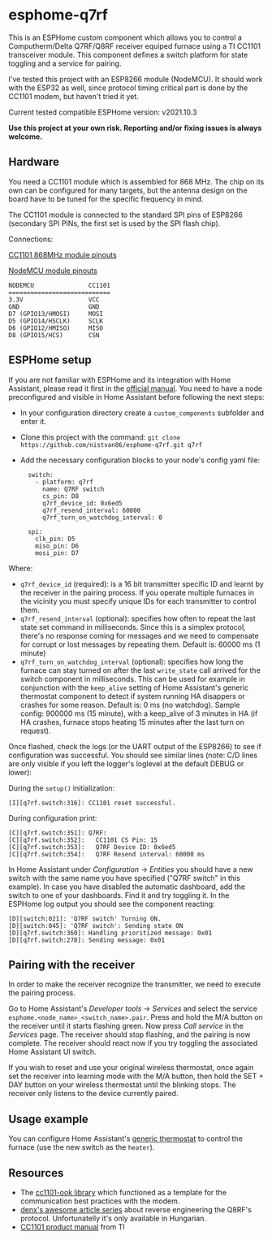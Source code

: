 # esphome-q7rf

This is an ESPHome custom component which allows you to control a Computherm/Delta Q7RF/Q8RF receiver equiped furnace using a TI CC1101 transceiver module. This component defines a switch platform for state toggling and a service for pairing.

I've tested this project with an ESP8266 module (NodeMCU). It should work with the ESP32 as well, since protocol timing critical part is done by the CC1101 modem, but haven't tried it yet.

Current tested compatible ESPHome version: v2021.10.3

**Use this project at your own risk. Reporting and/or fixing issues is always welcome.**

## Hardware
You need a CC1101 module which is assembled for 868 MHz. The chip on its own can be configured for many targets, but the antenna design on the board have to be tuned for the specific frequency in mind.

The CC1101 module is connected to the standard SPI pins of ESP8266 (secondary SPI PINs, the first set is used by the SPI flash chip).

Connections:

[CC1101 868MHz module pinouts](./doc/cc1101-pinout.jpg)

[NodeMCU module pinouts](./doc/nodemcu.jpg)

    NODEMCU               CC1101
    ============================
    3.3V                  VCC
    GND                   GND
    D7 (GPIO13/HMOSI)     MOSI
    D5 (GPIO14/HSCLK)     SCLK
    D6 (GPIO12/HMISO)     MISO
    D8 (GPIO15/HCS)       CSN

## ESPHome setup

If you are not familiar with ESPHome and its integration with Home Assistant, please read it first in the [official manual](https://esphome.io/guides/getting_started_hassio.html). You need to have a node preconfigured and visible in Home Assistant before following the next steps:

- In your configuration directory create a `custom_components` subfolder and enter it.
- Clone this project with the command: `git clone https://github.com/nistvan86/esphome-q7rf.git q7rf`
- Add the necessary configuration blocks to your node's config yaml file:

        switch:
          - platform: q7rf
            name: Q7RF switch
            cs_pin: D8
            q7rf_device_id: 0x6ed5
            q7rf_resend_interval: 60000
            q7rf_turn_on_watchdog_interval: 0

        spi:
          clk_pin: D5
          miso_pin: D6
          mosi_pin: D7

Where:
- `q7rf_device_id` (required): is a 16 bit transmitter specific ID and learnt by the receiver in the pairing process. If you operate multiple furnaces in the vicinity you must specify unique IDs for each transmitter to control them.
- `q7rf_resend_interval` (optional): specifies how often to repeat the last state set command in milliseconds. Since this is a simplex protocol, there's no response coming for messages and we need to compensate for corrupt or lost messages by repeating them. Default is: 60000 ms (1 minute)
- `q7rf_turn_on_watchdog_interval` (optional): specifies how long the furnace can stay turned on after the last `write_state` call arrived for the switch component in milliseconds. This can be used for example in conjunction with the `keep_alive` setting of Home Assistant's generic thermostat component to detect if system running HA disappers or crashes for some reason. Default is: 0 ms (no watchdog). Sample config: 900000 ms (15 minute), with a keep_alive of 3 minutes in HA (if HA crashes, furnace stops heating 15 minutes after the last turn on request).

Once flashed, check the logs (or the UART output of the ESP8266) to see if configuration was successful. You should see similar lines (note: C/D lines are only visible if you left the logger's loglevel at the default DEBUG or lower):

During the `setup()` initialization:

    [I][q7rf.switch:316]: CC1101 reset successful.

During configuration print:

    [C][q7rf.switch:351]: Q7RF:
    [C][q7rf.switch:352]:   CC1101 CS Pin: 15
    [C][q7rf.switch:353]:   Q7RF Device ID: 0x6ed5
    [C][q7rf.switch:354]:   Q7RF Resend interval: 60000 ms

In Home Assistant under _Configuration_ → _Entities_ you should have a new switch with the same name you have specified ("Q7RF switch" in this example). In case you have disabled the automatic dashboard, add the switch to one of your dashboards. Find it and try toggling it. In the ESPHome log output you should see the component reacting:

    [D][switch:021]: 'Q7RF switch' Turning ON.
    [D][switch:045]: 'Q7RF switch': Sending state ON
    [D][q7rf.switch:360]: Handling prioritized message: 0x01
    [D][q7rf.switch:278]: Sending message: 0x01

## Pairing with the receiver

In order to make the receiver recognize the transmitter, we need to execute the pairing process.

Go to Home Assistant's _Developer tools_ → _Services_ and select the service `esphome.<node_name>_<switch_name>.pair`. Press and hold the M/A button on the receiver until it starts flashing green. Now press _Call service_ in the _Services_ page. The receiver should stop flashing, and the pairing is now complete. The receiver should react now if you try toggling the associated Home Assistant UI switch.

If you wish to reset and use your original wireless thermostat, once again set the receiver into learning mode with the M/A button, then hold the SET + DAY button on your wireless thermostat until the blinking stops. The receiver only listens to the device currently paired.

## Usage example

You can configure Home Assistant's [generic thermostat](https://www.home-assistant.io/integrations/generic_thermostat/) to control the furnace (use the new switch as the `heater`).

## Resources

* The [cc1101-ook library](https://github.com/martyrs/cc1101-ook) which functioned as a template for the communication best practices with the modem.
* [denx's awesome article series](https://ardu.blog.hu/2019/04/17/computherm_q8rf_uj_kihivas_part) about reverse engineering the Q8RF's protocol. Unfortunatelly it's only
  available in Hungarian.
* [CC1101 product manual](http://www.ti.com/lit/ds/symlink/cc1101.pdf) from TI
